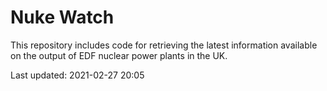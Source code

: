 # Nuke Watch

This repository includes code for retrieving the latest information available on the output of EDF nuclear power plants in the UK.

Last updated: 2021-02-27 20:05